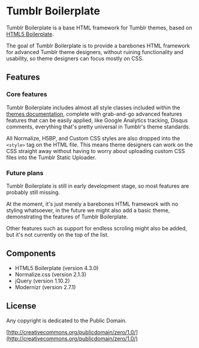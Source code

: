 # Tumblr Boilerplate

Tumblr Boilerplate is a base HTML framework for Tumblr themes, based on [HTML5 Boilerplate](http://h5bp.com).

The goal of Tumblr Boilerplate is to provide a barebones HTML framework for advanced Tumblr theme designers, without ruining functionality and usability, so theme designers can focus mostly on CSS.

## Features

### Core features

Tumblr Boilerplate includes almost all style classes included within the [themes documentation](http://www.tumblr.com/docs/en/custom_themes), complete with grab-and-go advanced features features that can be easily applied, like Google Analytics tracking, Disqus comments, everything that's pretty universal in Tumblr's theme standards.

All Normalize, H5BP, and Custom CSS styles are also dropped into the `<style>` tag on the HTML file. This means theme designers can work on the CSS straight away without having to worry about uploading custom CSS files into the Tumblr Static Uploader.

### Future plans

Tumblr Boilerplate is still in early development stage, so most features are probably still missing. 

At the moment, it's just merely a barebones HTML framework with no styling whatsoever, in the future we might also add a basic theme, demonstrating the features of Tumblr Boilerplate.

Other features such as support for endless scroling might also be added, but it's not currently on the top of the list.

## Components

* HTML5 Boilerplate (version 4.3.0)
* Normalize.css (version 2.1.3)
* jQuery (version 1.10.2)
* Modernizr (version 2.7.1)

## License

Any copyright is dedicated to the Public Domain.

[http://creativecommons.org/publicdomain/zero/1.0/](http://creativecommons.org/publicdomain/zero/1.0/)